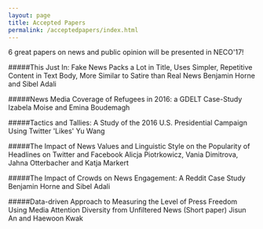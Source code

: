 ```yaml
---
layout: page
title: Accepted Papers
permalink: /acceptedpapers/index.html
---
```


>

6 great papers on news and public opinion will be presented in NECO'17! 


#####This Just In: Fake News Packs a Lot in Title, Uses Simpler, Repetitive Content in Text Body, More Similar to Satire than Real News
Benjamin Horne and Sibel Adali


#####News Media Coverage of Refugees in 2016: a GDELT Case-Study
Izabela Moise and Emina Boudemagh


#####Tactics and Tallies: A Study of the 2016 U.S. Presidential Campaign Using Twitter 'Likes'
Yu Wang


#####The Impact of News Values and Linguistic Style on the Popularity of Headlines on Twitter and Facebook
Alicja Piotrkowicz, Vania Dimitrova, Jahna Otterbacher and Katja Markert


#####The Impact of Crowds on News Engagement: A Reddit Case Study
Benjamin Horne and Sibel Adali



#####Data-driven Approach to Measuring the Level of Press Freedom Using Media Attention Diversity from Unfiltered News (Short paper)
Jisun An and Haewoon Kwak


